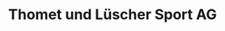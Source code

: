 ---
title: "Thomet und Lüscher Sport AG"
url: /liebefeld/thomet-und-luescher-sport-ag/
shop: Sport
---